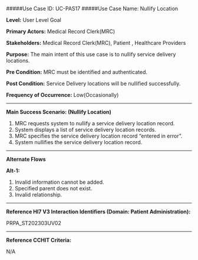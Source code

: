 #####Use Case ID: UC-PAS17
#####Use Case Name: Nullify Location

**Level:**                     User Level Goal

**Primary Actors:**            Medical Record Clerk(MRC)

**Stakeholders:**              Medical Record Clerk(MRC), Patient , Healthcare Providers

**Purpose:**                   The main intent of this use case is to nullify service delivery locations.

**Pre Condition:**             MRC must be identified and authenticated.

**Post Condition:**            Service Delivery locations will be nullified successfully.

**Frequency of Occurrence:**   Low(Occasionally)
__________________________________________________________
**Main Success Scenario: (Nullify Location)**

1. MRC requests system to nullify a service delivery location record.
2. System displays a list of service delivery location records.
3. MRC specifies the service delivery location record “entered in error”.
4. System nullifies the service delivery location record.

_______________________________________________________________________________
**Alternate Flows** 

**Alt-1:**

1. Invalid information cannot be added.
2. Specified parent does not exist.
3. Invalid relationship.

________________________________________________________________________
**Reference Hl7 V3 Interaction Identifiers (Domain: Patient Administration):**

PRPA_ST202303UV02
_______________________________________________________________
**Reference CCHIT Criteria:**

N/A




